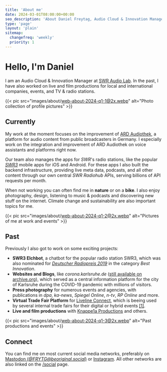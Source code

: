 ```yaml
---
title: 'About me'
date: 2024-03-01T08:00:00+00:00
seo_description: 'About Daniel Freytag, Audio Cloud & Innovation Manager at SWR Audio Lab.'
type: 'page'
layout: 'plain'
sitemap:
  changefreq: 'weekly'
  priority: 1
---
```


# Hello, I'm Daniel

I am an Audio Cloud & Innovation Manager at [SWR Audio Lab](https://lab.swr.de/). In the past, I have also worked on live and film productions for local and international companies, events, and TV & radio stations.

{{< pic src="images/about/web-about-2024-q1-1@2x.webp" alt="Photo collection of profile pictures" >}}

## Currently

My work at the moment focuses on the improvement of [ARD Audiothek](https://www.ardaudiothek.de/), a platform for audio content from public broadcasters in Germany. I especially work on the integration and improvement of ARD Audiothek on voice assistants and platforms right now.

Our team also manages the apps for _SWR_'s radio stations, like the popular [_SWR3_](https://www.swr3.de/app) mobile apps for iOS and Android. For these apps I also built the backend infrastructure, providing live meta data, podcasts, and all other content through our own central _SWR Radiohub_ APIs, serving billions of API requests per month.

When not working you can often find me in **nature** or on a **bike**. I also enjoy photography, design, listening to music & podcasts and discovering new stuff on the internet. Climate change and sustainability are also important topics for me.

{{< pic src="images/about/web-about-2024-q1-2@2x.webp" alt="Pictures of me at work and events" >}}

## Past

Previously I also got to work on some exciting projects:

- **SWR3 Elchbot**, a chatbot for the popular radio station SWR3, which was also nominated for [_Deutscher Radiopreis 2019_](https://www.swr3.de/wir/deutscher-radiopreis-2019-swr3-dreimal-nominiert-100.html) in the category _Best Innovation_.
- **Websites and Blogs**, like _corona.karlsruhe.de_ ([still available on archive.org](https://web.archive.org/web/20230301114757/https://corona.karlsruhe.de/)), which served as a central information platform for the city of Karlsruhe during the COVID-19 pandemic with millions of visitors.
- **Press photography** for numerous events and agencies, with publications in _dpa_, _ka-news_, _Spiegel Online_, _n-tv_, _RP Online_ and more.
- **Virtual Trade Fair Platform** for [Liveline Connect](https://liveline-connect.de/), which is beeing used by several internal trade fairs for their digital or hybrid events [[1]](https://www.intergeo.de/en/news/digital-interaktiv-international-intergeo-digital-mit-erfolgreicher-premiere).
- **Live and film productions** with [Knappe1a Productions](https://www.knappe1a.de/) and others.

{{< pic src="images/about/web-about-2024-q1-3@2x.webp" alt="Past productions and events" >}}

## Connect

You can find me on most current social media networks, preferably on [Mastodon (_@FRYTG@beoriginal.social_)](https://beoriginal.social/@FRYTG) or [Instagram](https://www.instagram.com/dan.frytg/). All other networks are also linked on the [/social](/social) page.
